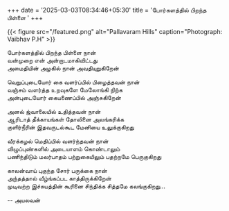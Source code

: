 +++
date = '2025-03-03T08:34:46+05:30'
title = 'போர்களத்தில் பிறந்த பிள்ளை '
+++

{{< figure src="/featured.png" alt="Pallavaram Hills" caption="Photograph: Vaibhav P.H" >}}

போர்களத்தில் பிறந்த பிள்ளை நான்<br>
வன்முறை என் அன்றாடமாகிவிட்டது<br>
அமைதியின் அழகில் நான் அவதியுறுகிறேன்<br>

வெறுப்புடையோர் கை வளர்ப்பில் பிழைத்தவன் நான்<br>
வஞ்சம் வளர்த்த உறவுகளே மேலோங்கி நிற்க<br>
அன்புடையோர் கையணைப்பில் அஞ்சுகிறேன்<br>

அனல் ஜ்வாலையில் உதித்தவன் நான்<br>
ஆரிடாத் தீக்காயங்கள் தோலினை அலங்கரிக்க<br>
குளிர்நீரின் இதவருடல்கூட மேனியை உலுக்குகிறது<br>

வீரக்கழல் மெதிப்பில் வளர்ந்தவன் நான்<br>
விழுப்புண்களில் அடையாளம் கொண்டாலும்<br>
பணிந்திடும் மலர்பாதம் பற்றுகையிலும் பதற்றமே பெருகுகிறது<br>

காலன்வாய் புகுந்த சோர் பருக்கை நான்<br>
அந்தத்தால் வீழ்ங்கப்பட காத்திருக்கிறேன்<br>
முடிவற்ற இச்சுயத்தின் கூரினை சிந்திக்க சித்தமே கலங்குகிறது…<br>

-- அயலவன்

